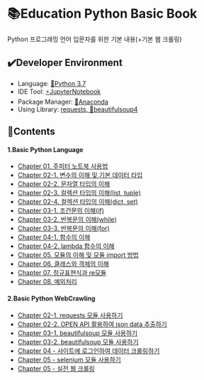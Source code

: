 # :books:Education Python Basic Book

Python 프로그래밍 언어 입문자를 위한 기본 내용(+기본 웹 크롤링)

## :heavy_check_mark:Developer Environment

  - Language: [:crocodile:Python 3.7](https://www.python.org/)
  - IDE Tool: [:zap:JupyterNotebook](https://jupyter.org/)
  - Package Manager: [:snake:Anaconda](https://www.anaconda.com/)
  - Using Library: [requests, :blossom:beautifulsoup4](https://anaconda.org/)

## :book:Contents
#### 1.Basic Python Language
  - [Chapter 01. 주피터 노트북 사용법](https://github.com/ChoLong02/Education_Python_Basic/blob/master/Python_Basic/Chapter%2001.%EC%A3%BC%ED%94%BC%ED%84%B0%20%EB%85%B8%ED%8A%B8%EB%B6%81%20%EC%82%AC%EC%9A%A9%EB%B0%A9%EB%B2%95(Markdown%20%EB%AC%B8%EC%84%9C).ipynb)
  - [Chapter 02-1. 변수의 이해 및 기본 데이터 타입](https://github.com/ChoLong02/Education_Python_Basic/blob/master/Python_Basic/Chapter%2002-1.%20%EB%B3%80%EC%88%98%EC%9D%98%20%EC%9D%B4%ED%95%B4%20%EB%B0%8F%20%EA%B8%B0%EB%B3%B8%20%EB%8D%B0%EC%9D%B4%ED%84%B0%20%ED%83%80%EC%9E%85.ipynb)
  - [Chapter 02-2. 문자열 타입의 이해](https://github.com/ChoLong02/Education_Python_Basic/blob/master/Python_Basic/Chapter%2002-2.%20%EB%AC%B8%EC%9E%90%EC%97%B4%20%ED%83%80%EC%9E%85%EC%9D%98%20%EC%9D%B4%ED%95%B4.ipynb)
  - [Chapter 02-3. 컬렉션 타입의 이해(list, tuple)](https://github.com/ChoLong02/Education_Python_Basic/blob/master/Python_Basic/Chapter%2002-3.%20%EC%BB%AC%EB%A0%89%EC%85%98%20%ED%83%80%EC%9E%85%EC%9D%98%20%EC%9D%B4%ED%95%B4(list%2C%20tuple).ipynb)
  - [Chapter 02-4. 컬렉션 타입의 이해(dict, set)](https://github.com/ChoLong02/Education_Python_Basic/blob/master/Python_Basic/Chapter%2002-4.%20%EC%BB%AC%EB%A0%89%EC%85%98%20%ED%83%80%EC%9E%85%EC%9D%98%20%EC%9D%B4%ED%95%B4(dict%2C%20set).ipynb)
  - [Chapter 03-1. 조건문의 이해(if)](https://github.com/ChoLong02/Education_Python_Basic/blob/master/Python_Basic/Chapter%2003-1.%EC%A1%B0%EA%B1%B4%EB%AC%B8%EC%9D%98%20%EC%9D%B4%ED%95%B4.ipynb)
  - [Chapter 03-2. 반복문의 이해(while)](https://github.com/ChoLong02/Education_Python_Basic/blob/master/Python_Basic/Chapter%2003-2.%20%EB%B0%98%EB%B3%B5%EB%AC%B8%EC%9D%98%20%EC%9D%B4%ED%95%B4(while).ipynb)
  - [Chapter 03-3. 반복문의 이해(for)](https://github.com/ChoLong02/Education_Python_Basic/blob/master/Python_Basic/Chapter%2003-3.%20%EB%B0%98%EB%B3%B5%EB%AC%B8%EC%9D%98%20%EC%9D%B4%ED%95%B4(for).ipynb)
  - [Chapter 04-1. 함수의 이해](https://github.com/ChoLong02/Education_Python_Basic/blob/master/Python_Basic/Chapter%2004-1.%20%ED%95%A8%EC%88%98%EC%9D%98%20%EC%9D%B4%ED%95%B4.ipynb)
  - [Chapter 04-2. lambda 함수의 이해](https://github.com/ChoLong02/Education_Python_Basic/blob/master/Python_Basic/Chapter%2004-2.%20lambda%20%ED%95%A8%EC%88%98%EC%9D%98%20%EC%9D%B4%ED%95%B4.ipynb)
  - [Chapter 05. 모듈의 이해 및 모듈 import 방법](https://github.com/ChoLong02/Education_Python_Basic/blob/master/Python_Basic/Chapter%2005.%20%EB%AA%A8%EB%93%88%EC%9D%98%20%EC%9D%B4%ED%95%B4%20%EB%B0%8F%20%EB%AA%A8%EB%93%88%20import%20%EB%B0%A9%EB%B2%95.ipynb)
  - [Chapter 06. 클래스와 객체의 이해](https://github.com/ChoLong02/Education_Python_Basic/blob/master/Python_Basic/Chapter%2006.%20%ED%81%B4%EB%9E%98%EC%8A%A4%EC%99%80%20%EA%B0%9D%EC%B2%B4%EC%9D%98%20%EC%9D%B4%ED%95%B4.ipynb)
  - [Chapter 07. 정규표현식과 re모듈](https://github.com/ChoLong02/Education_Python_Basic/blob/master/Python_Basic/Chapter%2007.%20%EC%A0%95%EA%B7%9C%ED%91%9C%ED%98%84%EC%8B%9D%EA%B3%BC%20re%20%EB%AA%A8%EB%93%88.ipynb)
  - [Chapter 08. 예외처리](https://github.com/ChoLong02/Education_Python_Basic/blob/master/Python_Basic/Chapter%2008.%EC%98%88%EC%99%B8%EC%B2%98%EB%A6%AC.ipynb)
  
#### 2.Basic Python WebCrawling
  - [Chapter 02-1. requests 모듈 사용하기](https://github.com/ChoLong02/Education_Python_Basic/blob/master/Python_Webcrawling/Chapter%2002-1.%20requests%20%EB%AA%A8%EB%93%88%20%EC%82%AC%EC%9A%A9%ED%95%98%EA%B8%B0.ipynb)
  - [Chapter 02-2. OPEN API 활용하여 json data 추출하기](https://github.com/ChoLong02/Education_Python_Basic/blob/master/Python_Webcrawling/Chapter%2002-2.%20OPEN%20API%20%ED%99%9C%EC%9A%A9%ED%95%98%EC%97%AC%20json%20data%20%EC%B6%94%EC%B6%9C%ED%95%98%EA%B8%B0.ipynb)
  - [Chapter 03-1. beautifulsoup 모듈 사용하기](https://github.com/ChoLong02/Education_Python_Basic/blob/master/Python_Webcrawling/Chapter%2003-1.%20beautifulsoup%20%EB%AA%A8%EB%93%88%20%EC%82%AC%EC%9A%A9%ED%95%98%EA%B8%B0.ipynb)
  - [Chapter 03-2. beautifulsoup 모듈 사용하기](https://github.com/ChoLong02/Education_Python_Basic/blob/master/Python_Webcrawling/Chapter%2003-2.%20beautifulsoup%20%EB%AA%A8%EB%93%88%20%EC%82%AC%EC%9A%A9%ED%95%98%EA%B8%B0.ipynb)
  - [Chapter 04 - 사이트에 로그인하여 데이터 크롤링하기](https://github.com/ChoLong02/Education_Python_Basic/blob/master/Python_Webcrawling/Chapter%2004%20-%20%EC%82%AC%EC%9D%B4%ED%8A%B8%EC%97%90%20%EB%A1%9C%EA%B7%B8%EC%9D%B8%ED%95%98%EC%97%AC%20%EB%8D%B0%EC%9D%B4%ED%84%B0%20%ED%81%AC%EB%A1%A4%EB%A7%81%ED%95%98%EA%B8%B0.ipynb)
  - [Chapter 05 - selenium 모듈 사용하기](https://github.com/ChoLong02/Education_Python_Basic/blob/master/Python_Webcrawling/Chapter%2005%20-%20selenium%20%EB%AA%A8%EB%93%88%20%EC%82%AC%EC%9A%A9%ED%95%98%EA%B8%B0.ipynb)
  - [Chapter 05 - 실전 웹 크롤링](https://github.com/ChoLong02/Education_Python_Basic/blob/master/Python_Webcrawling/Chapter%2005%20-%20%EC%8B%A4%EC%A0%84%20%EC%9B%B9%20%ED%81%AC%EB%A1%A4%EB%A7%81.ipynb)
